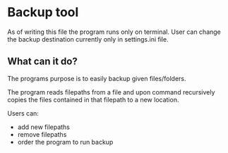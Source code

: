 # Backup tool
As of writing this file the program runs only on terminal.
User can change the backup destination currently only in settings.ini
file.

## What can it do?
The programs purpose is to easily backup given files/folders.

The program reads filepaths from a file and upon command
recursively copies the files contained in that filepath to a
new location.

Users can:
- add new filepaths
- remove filepaths
- order the program to run backup
